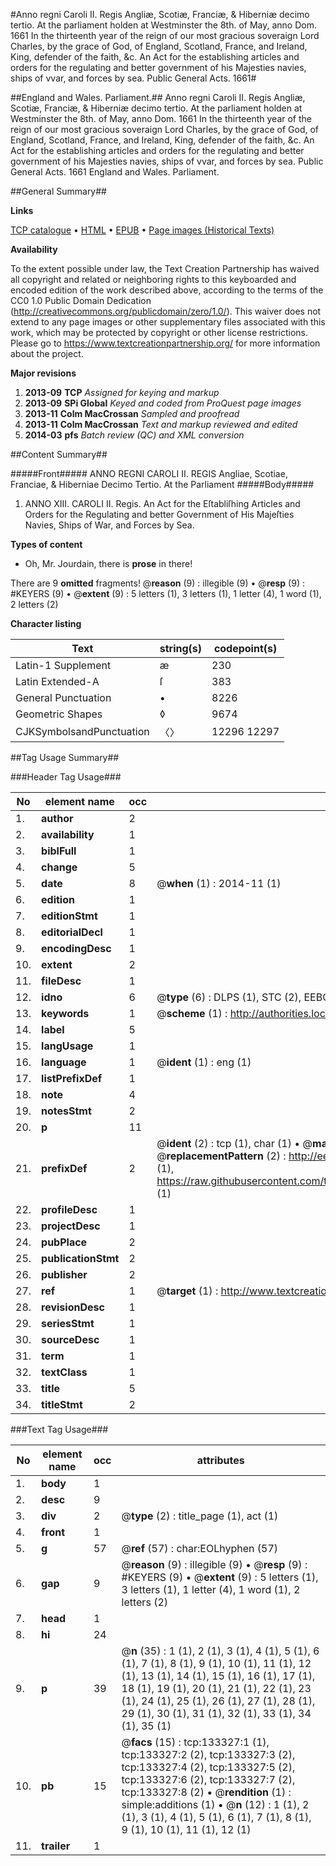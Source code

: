 #Anno regni Caroli II. Regis Angliæ, Scotiæ, Franciæ, & Hiberniæ decimo tertio. At the parliament holden at Westminster the 8th. of May, anno Dom. 1661 In the thirteenth year of the reign of our most gracious soveraign Lord Charles, by the grace of God, of England, Scotland, France, and Ireland, King, defender of the faith, &c. An Act for the establishing articles and orders for the regulating and better government of his Majesties navies, ships of vvar, and forces by sea. Public General Acts. 1661#

##England and Wales. Parliament.##
Anno regni Caroli II. Regis Angliæ, Scotiæ, Franciæ, & Hiberniæ decimo tertio. At the parliament holden at Westminster the 8th. of May, anno Dom. 1661 In the thirteenth year of the reign of our most gracious soveraign Lord Charles, by the grace of God, of England, Scotland, France, and Ireland, King, defender of the faith, &c. An Act for the establishing articles and orders for the regulating and better government of his Majesties navies, ships of vvar, and forces by sea.
Public General Acts. 1661
England and Wales. Parliament.

##General Summary##

**Links**

[TCP catalogue](http://www.ota.ox.ac.uk/tcp/)  • 
[HTML](http://tei.it.ox.ac.uk/tcp/Texts-HTML/free/A82/A82448.html)  • 
[EPUB](http://tei.it.ox.ac.uk/tcp/Texts-EPUB/free/A82/A82448.epub) • 
[Page images (Historical Texts)](https://historicaltexts.jisc.ac.uk/eebo-99900084e)

**Availability**

To the extent possible under law, the Text Creation Partnership has waived all copyright and related or neighboring rights to this keyboarded and encoded edition of the work described above, according to the terms of the CC0 1.0 Public Domain Dedication (http://creativecommons.org/publicdomain/zero/1.0/). This waiver does not extend to any page images or other supplementary files associated with this work, which may be protected by copyright or other license restrictions. Please go to https://www.textcreationpartnership.org/ for more information about the project.

**Major revisions**

1. __2013-09__ __TCP__ *Assigned for keying and markup*
1. __2013-09__ __SPi Global__ *Keyed and coded from ProQuest page images*
1. __2013-11__ __Colm MacCrossan__ *Sampled and proofread*
1. __2013-11__ __Colm MacCrossan__ *Text and markup reviewed and edited*
1. __2014-03__ __pfs__ *Batch review (QC) and XML conversion*

##Content Summary##

#####Front#####
ANNO REGNI CAROLI II. REGIS Angliae, Scotiae, Franciae, & Hiberniae Decimo Tertio. At the Parliament
#####Body#####

1. ANNO XIII. CAROLI II. Regis. An Act for the Eſtabliſhing Articles and Orders for the Regulating and better Government of His Majeſties Navies, Ships of War, and Forces by Sea.

**Types of content**

  * Oh, Mr. Jourdain, there is **prose** in there!

There are 9 **omitted** fragments! 
 @__reason__ (9) : illegible (9)  •  @__resp__ (9) : #KEYERS (9)  •  @__extent__ (9) : 5 letters (1), 3 letters (1), 1 letter (4), 1 word (1), 2 letters (2)

**Character listing**


|Text|string(s)|codepoint(s)|
|---|---|---|
|Latin-1 Supplement|æ|230|
|Latin Extended-A|ſ|383|
|General Punctuation|•|8226|
|Geometric Shapes|◊|9674|
|CJKSymbolsandPunctuation|〈〉|12296 12297|

##Tag Usage Summary##

###Header Tag Usage###

|No|element name|occ|attributes|
|---|---|---|---|
|1.|__author__|2||
|2.|__availability__|1||
|3.|__biblFull__|1||
|4.|__change__|5||
|5.|__date__|8| @__when__ (1) : 2014-11 (1)|
|6.|__edition__|1||
|7.|__editionStmt__|1||
|8.|__editorialDecl__|1||
|9.|__encodingDesc__|1||
|10.|__extent__|2||
|11.|__fileDesc__|1||
|12.|__idno__|6| @__type__ (6) : DLPS (1), STC (2), EEBO-CITATION (1), PROQUEST (1), VID (1)|
|13.|__keywords__|1| @__scheme__ (1) : http://authorities.loc.gov/ (1)|
|14.|__label__|5||
|15.|__langUsage__|1||
|16.|__language__|1| @__ident__ (1) : eng (1)|
|17.|__listPrefixDef__|1||
|18.|__note__|4||
|19.|__notesStmt__|2||
|20.|__p__|11||
|21.|__prefixDef__|2| @__ident__ (2) : tcp (1), char (1)  •  @__matchPattern__ (2) : ([0-9\-]+):([0-9IVX]+) (1), (.+) (1)  •  @__replacementPattern__ (2) : http://eebo.chadwyck.com/downloadtiff?vid=$1&page=$2 (1), https://raw.githubusercontent.com/textcreationpartnership/Texts/master/tcpchars.xml#$1 (1)|
|22.|__profileDesc__|1||
|23.|__projectDesc__|1||
|24.|__pubPlace__|2||
|25.|__publicationStmt__|2||
|26.|__publisher__|2||
|27.|__ref__|1| @__target__ (1) : http://www.textcreationpartnership.org/docs/. (1)|
|28.|__revisionDesc__|1||
|29.|__seriesStmt__|1||
|30.|__sourceDesc__|1||
|31.|__term__|1||
|32.|__textClass__|1||
|33.|__title__|5||
|34.|__titleStmt__|2||


###Text Tag Usage###

|No|element name|occ|attributes|
|---|---|---|---|
|1.|__body__|1||
|2.|__desc__|9||
|3.|__div__|2| @__type__ (2) : title_page (1), act (1)|
|4.|__front__|1||
|5.|__g__|57| @__ref__ (57) : char:EOLhyphen (57)|
|6.|__gap__|9| @__reason__ (9) : illegible (9)  •  @__resp__ (9) : #KEYERS (9)  •  @__extent__ (9) : 5 letters (1), 3 letters (1), 1 letter (4), 1 word (1), 2 letters (2)|
|7.|__head__|1||
|8.|__hi__|24||
|9.|__p__|39| @__n__ (35) : 1 (1), 2 (1), 3 (1), 4 (1), 5 (1), 6 (1), 7 (1), 8 (1), 9 (1), 10 (1), 11 (1), 12 (1), 13 (1), 14 (1), 15 (1), 16 (1), 17 (1), 18 (1), 19 (1), 20 (1), 21 (1), 22 (1), 23 (1), 24 (1), 25 (1), 26 (1), 27 (1), 28 (1), 29 (1), 30 (1), 31 (1), 32 (1), 33 (1), 34 (1), 35 (1)|
|10.|__pb__|15| @__facs__ (15) : tcp:133327:1 (1), tcp:133327:2 (2), tcp:133327:3 (2), tcp:133327:4 (2), tcp:133327:5 (2), tcp:133327:6 (2), tcp:133327:7 (2), tcp:133327:8 (2)  •  @__rendition__ (1) : simple:additions (1)  •  @__n__ (12) : 1 (1), 2 (1), 3 (1), 4 (1), 5 (1), 6 (1), 7 (1), 8 (1), 9 (1), 10 (1), 11 (1), 12 (1)|
|11.|__trailer__|1||
